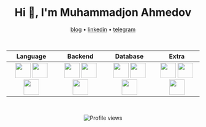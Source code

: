 <h1 align="center">Hi 👋, I'm Muhammadjon Ahmedov</h1>

<p align="center">
  <a href="https://yourbloglink.com" target="_blank">blog</a> •
  <a href="https://linkedin.com/in/yourname" target="_blank">linkedin</a> •
  <a href="https://t.me/yourtelegram" target="_blank">telegram</a>
</p>

<br/>

<table align="center">
  <thead>
    <tr>
      <th>Language</th>
      <th>Backend</th>
      <th>Database</th>
      <th>Extra</th>
    </tr>
  </thead>
  <tbody align="center">
    <tr>
      <td>
        <img src="https://cdn.jsdelivr.net/gh/devicons/devicon/icons/javascript/javascript-original.svg" height="40" />
        <img src="https://cdn.jsdelivr.net/gh/devicons/devicon/icons/typescript/typescript-original.svg" height="40" />
        <img src="https://cdn.jsdelivr.net/gh/devicons/devicon/icons/php/php-original.svg" height="40" />
      </td>
      <td>
        <img src="https://cdn.jsdelivr.net/gh/devicons/devicon/icons/nodejs/nodejs-original.svg" height="40" />
        <img src="https://cdn.jsdelivr.net/gh/devicons/devicon/icons/express/express-original.svg" height="40" />
        <img src="https://cdn.jsdelivr.net/gh/devicons/devicon/icons/laravel/laravel-plain.svg" height="40" />
      </td>
      <td>
        <img src="https://cdn.jsdelivr.net/gh/devicons/devicon/icons/mongodb/mongodb-original.svg" height="40" />
        <img src="https://cdn.jsdelivr.net/gh/devicons/devicon/icons/postgresql/postgresql-original.svg" height="40" />
        <img src="https://cdn.jsdelivr.net/gh/devicons/devicon/icons/mysql/mysql-original.svg" height="40" />
      </td>
      <td>
        <img src="https://cdn.jsdelivr.net/gh/devicons/devicon/icons/linux/linux-original.svg" height="40" />
        <img src="https://cdn.jsdelivr.net/gh/devicons/devicon/icons/bash/bash-original.svg" height="40" />
        <img src="https://cdn.jsdelivr.net/gh/devicons/devicon/icons/git/git-original.svg" height="40" />
      </td>
    </tr>
  </tbody>
</table>

<br/>

<p align="center">
  <img src="https://komarev.com/ghpvc/?username=YOUR_GITHUB_USERNAME&color=orange" alt="Profile views"/>
</p>
